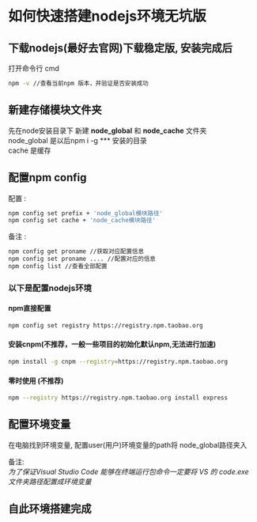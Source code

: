 # 如何快速搭建nodejs环境无坑版

## 下载nodejs(最好去官网)下载稳定版, 安装完成后

打开命令行 cmd 
```bash
npm -v //查看当前npm 版本，并验证是否安装成功
```

## 新建存储模块文件夹

先在node安装目录下 新建 **node_global** 和  **node_cache** 文件夹  
node_global 是以后npm i -g *** 安装的目录  
cache 是缓存

## 配置npm config
配置 :

```bash
npm config set prefix + 'node_global模块路径'
npm config set cache + 'node_cache模块路径'
```
备注 : 

```bash
npm config get proname //获取对应配置信息
npm config set proname .... //配置对应的信息
npm config list //查看全部配置
```
### 以下是配置nodejs环境

#### npm直接配置
```bash
npm config set registry https://registry.npm.taobao.org
```
#### 安装cnpm(不推荐，一般一些项目的初始化默认npm,无法进行加速)
```bash
npm install -g cnpm --registry=https://registry.npm.taobao.org
```

#### 零时使用 (不推荐)
```bash
npm --registry https://registry.npm.taobao.org install express
```

## 配置环境变量

在电脑找到环境变量, 配置user(用户)环境变量的path将 node_global路径夹入

备注:  
*为了保证Visual Studio Code 能够在终端运行包命令一定要将 VS 的 code.exe 文件夹路径配置成环境变量*

## 自此环境搭建完成
